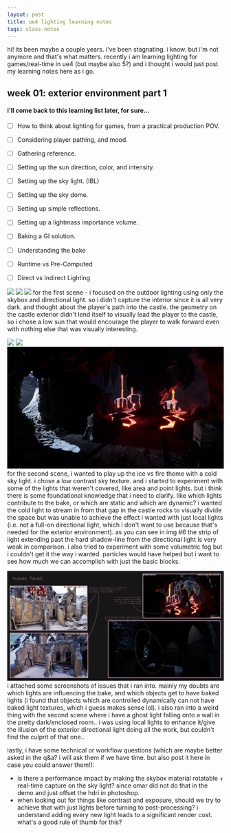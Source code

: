 ```yaml
---
layout: post
title: ue4 lighting learning notes
tags: class-notes
---
```

hi! its been maybe a couple years. i've been stagnating. i know. but i'm not anymore and that's what matters. recently i am learning lighting for games/real-time in ue4 (but maybe also 5?) and i thought i would just post my learning notes here as i go.

## week 01: exterior environment part 1

#### i'll come back to this learning list later, for sure...
- [ ] How to think about lighting for games, from a practical production POV.
- [ ] Considering player pathing, and mood.
- [ ] Gathering reference.
- [ ] Setting up the sun direction, color, and intensity.
- [ ] Setting up the sky light. (IBL)
- [ ] Setting up the sky dome.
- [ ] Setting up simple reflections.
- [ ] Setting up a lightmass importance volume.
- [ ] Baking a GI solution.
- [ ] Understanding the bake
- [ ] Runtime vs Pre-Computed
- [ ] Direct vs Indirect Lighting


![](_media/_images/2022.07.17-14.55.14_ue4_week1_castle_warm.png)
![](_media/_images/2022.07.17-14.56.30_ue4_week1_castle_warm.png)
![](_media/_images/2022.07.17-14.57.34_ue4_week1_castle_warm.png)
for the first scene - i focused on the outdoor lighting using only the skybox and directional light. so i didn't capture the interior since it is all very dark. and thought about the player's path into the castle. the geometry on the castle exterior didn't lend itself to visually lead the player to the castle, so i chose a low sun that would encourage the player to walk forward even with nothing else that was visually interesting. 

![](_media/_images/2022.07.17-21.46.51_ue4_week1_castle_cold.png)
![](_media/_images/2022.07.17-21.47.55_ue4_week1_castle_cold.png)
![](_media/_images/2022.07.17-22.01.28_ue4_week1_castle_cold.png)
for the second scene, i wanted to play up the ice vs fire theme with a cold sky light. i chose a low contrast sky texture. and i started to experiment with some of the lights that weren't covered, like area and point lights. but i think there is some foundational knowledge that i need to clarify. like which lights contribute to the bake, or which are static and which are dynamic? i wanted the cold light to stream in from that gap in the castle rocks to visually divide the space but was unable to achieve the effect i wanted with just local lights (i.e. not a full-on directional light, which i don't want to use because that's needed for the exterior environment). as you can see in img #6 the strip of light extending past the hard shadow-line from the directional light is very weak in comparison. i also tried to experiment with some volumetric fog but i couldn't get it the way i wanted. particles would have helped but i want to see how much we can accomplish with just the basic blocks. 

![](_media/_images/2022.07.17-problems.png)
i attached some screenshots of issues that i ran into. mainly my doubts are which lights are influencing the bake, and which objects get to have baked lights (i found that objects which are controlled dynamically can not have baked light textures, which i guess makes sense lol). i also ran into a weird thing with the second scene where i have a ghost light falling onto a wall in the pretty dark/enclosed room.. i was using local lights to enhance it/give the illusion of the exterior directional light doing all the work, but couldn't find the culprit of that one.. 

lastly, i have some technical or workflow questions (which are maybe better asked in the q&a? i will ask them if we have time. but also post it here in case you could answer them!):
* is there a performance impact by making the skybox material rotatable + real-time capture on the sky light? since omar did not do that in the demo and just offset the hdri in photoshop.
* when looking out for things like contrast and exposure, should we try to achieve that with just lights before turning to post-processing? i understand adding every new light leads to a significant render cost. what's a good rule of thumb for this? 